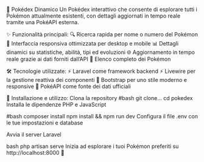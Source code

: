 📖 Pokédex Dinamico
Un Pokédex interattivo che consente di esplorare tutti i Pokémon attualmente esistenti, con dettagli aggiornati in tempo reale tramite una PokéAPI esterna.

✨ Funzionalità principali:
🔍 Ricerca rapida per nome o numero del Pokémon
🎨 Interfaccia responsiva ottimizzata per desktop e mobile
📊 Dettagli dinamici su statistiche, abilità, tipi ed evoluzioni
🌐 Aggiornamento in tempo reale grazie ai dati forniti dall’API
📑 Elenco completo dei Pokémon

🛠️ Tecnologie utilizzate:
⚡ Laravel come framework backend
⚡ Livewire per la gestione reattiva dei componenti
🎨 Bootstrap per uno stile moderno e responsive
🔗 PokéAPI come fonte dei dati ufficiali

🚀 Installazione e utilizzo:
Clona la repository
#bash
git clone...
cd pokedex
Installa le dipendenze PHP e JavaScript

#bash
composer install
npm install && npm run dev
Configura il file .env con le tue impostazioni e database

Avvia il server Laravel

bash
php artisan serve
Inizia ad esplorare i tuoi Pokémon preferiti su http://localhost:8000 💫
